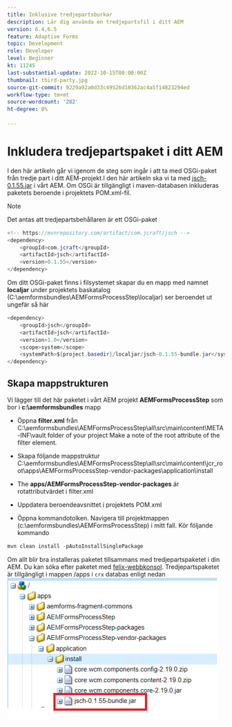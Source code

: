 ```yaml
---
title: Inklusive tredjepartsburkar
description: Lär dig använda en tredjepartsfil i ditt AEM
version: 6.4,6.5
feature: Adaptive Forms
topic: Development
role: Developer
level: Beginner
kt: 11245
last-substantial-update: 2022-10-15T00:00:00Z
thumbnail: third-party.jpg
source-git-commit: 9229a92a0d33c49526d10362ac4a5f14823294ed
workflow-type: tm+mt
source-wordcount: '282'
ht-degree: 0%

---
```


# Inkludera tredjepartspaket i ditt AEM

I den här artikeln går vi igenom de steg som ingår i att ta med OSGi-paket från tredje part i ditt AEM-projekt.I den här artikeln ska vi ta med [jsch-0.1.55.jar](https://repo1.maven.org/maven2/com/jcraft/jsch/0.1.55/jsch-0.1.55.jar) i vårt AEM.  Om OSGi är tillgängligt i maven-databasen inkluderas paketets beroende i projektets POM.xml-fil.

>[!NOTE]
> Det antas att tredjepartsbehållaren är ett OSGi-paket

```java
<!-- https://mvnrepository.com/artifact/com.jcraft/jsch -->
<dependency>
    <groupId>com.jcraft</groupId>
    <artifactId>jsch</artifactId>
    <version>0.1.55</version>
</dependency>
```

Om ditt OSGi-paket finns i filsystemet skapar du en mapp med namnet **localjar** under projektets baskatalog (C:\aemformsbundles\AEMFormsProcessStep\localjar) ser beroendet ut ungefär så här

```java
<dependency>
    <groupId>jsch</groupId>
    <artifactId>jsch</artifactId>
    <version>1.0</version>
    <scope>system</scope>
    <systemPath>${project.basedir}/localjar/jsch-0.1.55-bundle.jar</systemPath>
</dependency>
```

## Skapa mappstrukturen

Vi lägger till det här paketet i vårt AEM projekt **AEMFormsProcessStep** som bor i **c:\aemformsbundles** mapp

* Öppna **filter.xml** från C:\aemformsbundles\AEMFormsProcessStep\all\src\main\content\META-INF\vault folder of your project Make a note of the root attribute of the filter element.

* Skapa följande mappstruktur C:\aemformsbundles\AEMFormsProcessStep\all\src\main\content\jcr_root\apps\AEMFormsProcessStep-vendor-packages\application\install
* The **apps/AEMFormsProcessStep-vendor-packages** är rotattributvärdet i filter.xml
* Uppdatera beroendeavsnittet i projektets POM.xml
* Öppna kommandotolken. Navigera till projektmappen (c:\aemformsbundles\AEMFormsProcessStep) i mitt fall. Kör följande kommando

```java
mvn clean install -pAutoInstallSinglePackage
```

Om allt blir bra installeras paketet tillsammans med tredjepartspaketet i din AEM. Du kan söka efter paketet med [felix-webbkonsol](http://localhost:4502/system/console/bundles). Tredjepartspaketet är tillgängligt i mappen /apps i `crx` databas enligt nedan
![tredje part](assets/custom-bundle1.png)



